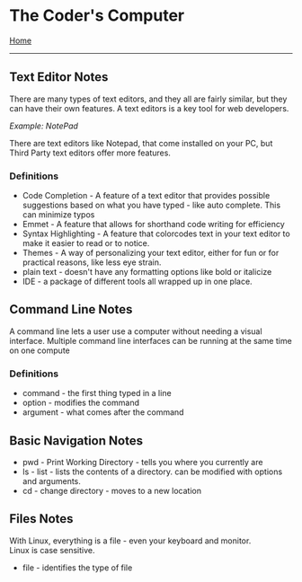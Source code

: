 # The Coder's Computer

[Home](README.md)

---

## Text Editor Notes

There are many types of text editors, and they all are fairly similar, but they can have their own features.  A text editors is a key tool for web developers. 

*Example: NotePad*

There are text editors like Notepad, that come installed on your PC, but Third Party text editors offer more features.

### Definitions
- Code Completion - A feature of a text editor that provides possible suggestions based on what you have typed - like auto complete.  This can minimize typos
- Emmet - A feature that allows for shorthand code writing for efficiency
- Syntax Highlighting - A feature that colorcodes text in your text editor to make it easier to read or to notice.
- Themes - A way of personalizing your text editor, either for fun or for practical reasons, like less eye strain.
- plain text - doesn't have any formatting options like bold or italicize
- IDE - a package of different tools all wrapped up in one place.

## Command Line Notes

A command line lets a user use a computer without needing a visual interface.  Multiple command line interfaces can be running at the same time on one compute

### Definitions
- command - the first thing typed in a line
- option - modifies the command
- argument - what comes after the command

## Basic Navigation Notes
- pwd - Print Working Directory - tells you where you currently are
- ls - list - lists the contents of a directory.  can be modified with options and arguments.
- cd - change directory - moves to a new location

## Files Notes

With Linux, everything is a file - even your keyboard and monitor.  
Linux is case sensitive.

- file - identifies the type of file